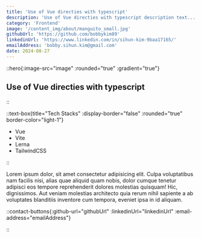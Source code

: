 ```yaml
---
title: 'Use of Vue directies with typescript'
description: 'Use of Vue directies with typescript description text...'
category: 'Frontend'
image: '/content_img/about/manguito_small.jpg'
githubUrl: 'https://github.com/bobbykim89'
linkedinUrl: 'https://www.linkedin.com/in/sihun-kim-9baa17165/'
emailAddress: 'bobby.sihun.kim@gmail.com'
date: 2024-08-27
---
```


::hero{:image-src="image" :rounded="true" :gradient="true"}

## Use of Vue directies with typescript

::

::text-box{title="Tech Stacks" :display-border="false" :rounded="true" border-color="light-1"}

- Vue
- Vite
- Lerna
- TailwindCSS

::

Lorem ipsum dolor, sit amet consectetur adipisicing elit. Culpa voluptatibus nam facilis nisi, alias quae aliquid quam nobis, dolor cumque tenetur adipisci eos tempore reprehenderit dolores molestias quisquam! Hic, dignissimos. Aut veniam molestias architecto quia rerum nihil sapiente a ab voluptates blanditiis inventore cum tempora, eveniet ipsa in id aliquam.

::contact-buttons{:github-url="githubUrl" :linkedinUrl="linkedinUrl" :email-address="emailAddress"}

::
